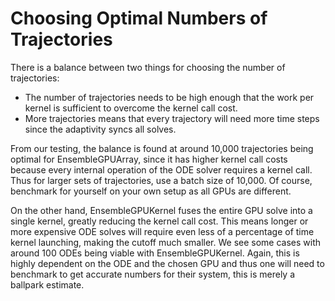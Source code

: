 # Choosing Optimal Numbers of Trajectories

There is a balance between two things for choosing the number of trajectories:

- The number of trajectories needs to be high enough that the work per kernel
  is sufficient to overcome the kernel call cost.
- More trajectories means that every trajectory will need more time steps since
  the adaptivity syncs all solves.

From our testing, the balance is found at around 10,000 trajectories being optimal for
EnsembleGPUArray, since it has higher kernel call costs because every internal operation
of the ODE solver requires a kernel call. Thus for larger sets of trajectories, use a
batch size of 10,000. Of course, benchmark for yourself on your own setup as all GPUs
are different.

On the other hand, EnsembleGPUKernel fuses the entire GPU solve into a single kernel,
greatly reducing the kernel call cost. This means longer or more expensive ODE solves
will require even less of a percentage of time kernel launching, making the cutoff
much smaller. We see some cases with around 100 ODEs being viable with EnsembleGPUKernel.
Again, this is highly dependent on the ODE and the chosen GPU and thus one will need
to benchmark to get accurate numbers for their system, this is merely a ballpark estimate.
